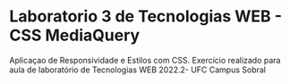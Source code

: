 # Laboratorio 3 de Tecnologias WEB - CSS MediaQuery
Aplicaçao de Responsividade e Estilos com CSS.
Exercício realizado para aula de laboratório de Tecnologias WEB 2022.2- UFC Campus Sobral
